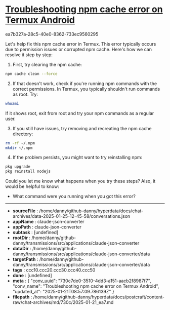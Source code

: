 # [Troubleshooting npm cache error on Termux Android](https://claude.ai/chat/730c7de0-3510-4dd3-a151-aacb2f8987f7)

ea7b327a-28c5-40e0-8362-733ec9560295

 Let's help fix this npm cache error in Termux. This error typically occurs due to permission issues or corrupted npm cache. Here's how we can resolve it step by step:

1. First, try clearing the npm cache:
```bash
npm cache clean --force
```

2. If that doesn't work, check if you're running npm commands with the correct permissions. In Termux, you typically shouldn't run commands as root. Try:
```bash
whoami
```
If it shows root, exit from root and try your npm commands as a regular user.

3. If you still have issues, try removing and recreating the npm cache directory:
```bash
rm -rf ~/.npm
mkdir ~/.npm
```

4. If the problem persists, you might want to try reinstalling npm:
```bash
pkg upgrade
pkg reinstall nodejs
```

Could you let me know what happens when you try these steps? Also, it would be helpful to know:
- What command were you running when you got this error?

---

* **sourceFile** : /home/danny/github-danny/hyperdata/docs/chat-archives/data-2025-01-25-12-45-58/conversations.json
* **appName** : claude-json-converter
* **appPath** : claude-json-converter
* **subtask** : [undefined]
* **rootDir** : /home/danny/github-danny/transmissions/src/applications/claude-json-converter
* **dataDir** : /home/danny/github-danny/transmissions/src/applications/claude-json-converter/data
* **targetPath** : /home/danny/github-danny/transmissions/src/applications/claude-json-converter/data
* **tags** : ccc10.ccc20.ccc30.ccc40.ccc50
* **done** : [undefined]
* **meta** : {
  "conv_uuid": "730c7de0-3510-4dd3-a151-aacb2f8987f7",
  "conv_name": "Troubleshooting npm cache error on Termux Android",
  "updated_at": "2025-01-21T08:57:09.786139Z"
}
* **filepath** : /home/danny/github-danny/hyperdata/docs/postcraft/content-raw/chat-archives/md/730c/2025-01-21_ea7.md